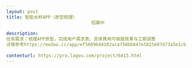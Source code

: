 ```yaml
---                
layout: post       
title: 智能水杯APP（原型梳理）
                                招募中
           
description: 
任务需求：梳理APP原型，完成用户需求表，具体费用可根据效果与工期调整
详情参考https://modao.cc/app/ef5009648102aca758bb847e5825607d73a5e1cb
     
contenturl: https://pro.lagou.com/project/6415.html      
---                 
```

